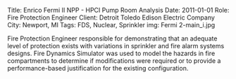 Title: Enrico Fermi II NPP - HPCI Pump Room Analysis
Date: 2011-01-01
Role: Fire Protection Engineer
Client: Detroit Toledo Edison Electric Company
City: Newport, MI
Tags: FDS, Nuclear, Sprinkler
img: Fermi 2-main_i.jpg

Fire Protection Engineer responsible for demonstrating that an adequate level of protection exists with variations in sprinkler and fire alarm systems designs. Fire Dynamics Simulator was used to model the hazards in fire compartments to determine if modifications were required or to provide a performance-based justification for the existing configuration.
